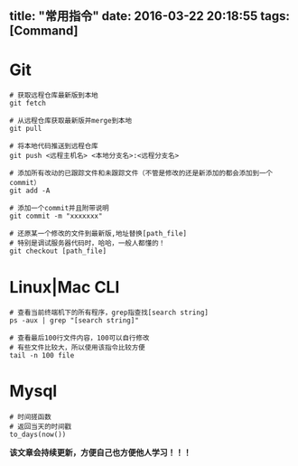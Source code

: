 title: "常用指令"
date: 2016-03-22 20:18:55
tags: [Command]
---
# Git
```
# 获取远程仓库最新版到本地
git fetch

# 从远程仓库获取最新版并merge到本地
git pull

# 将本地代码推送到远程仓库
git push <远程主机名> <本地分支名>:<远程分支名>

# 添加所有改动的已跟踪文件和未跟踪文件（不管是修改的还是新添加的都会添加到一个commit）
git add -A

# 添加一个commit并且附带说明
git commit -m "xxxxxxx"

# 还原某一个修改的文件到最新版,地址替换[path_file]
# 特别是调试服务器代码时，哈哈，一般人都懂的！
git checkout [path_file]
```

<!--more--> 

# Linux|Mac CLI
```
# 查看当前终端机下的所有程序，grep指查找[search string]
ps -aux | grep "[search string]"

# 查看最后100行文件内容，100可以自行修改
# 有些文件比较大，所以使用该指令比较方便
tail -n 100 file
```

# Mysql
```
# 时间搓函数
# 返回当天的时间戳
to_days(now())
```

**该文章会持续更新，方便自己也方便他人学习！！！**